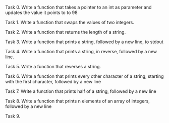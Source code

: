 Task 0. Write a function that takes a pointer to an int as parameter and updates the value it points to to 98

Task 1. Write a function that swaps the values of two integers.

Task 2. Write a function that returns the length of a string.

Task 3. Write a function that prints a string, followed by a new line, to stdout

Task 4. Write a function that prints a string, in reverse, followed by a new line.

Task 5. Write a function that reverses a string.

Task 6. Write a function that prints every other character of a string, starting with the first character, followed by a new line

Task 7. Write a function that prints half of a string, followed by a new line

Task 8. Write a function that prints n elements of an array of integers, followed by a new line 

Task 9. 
